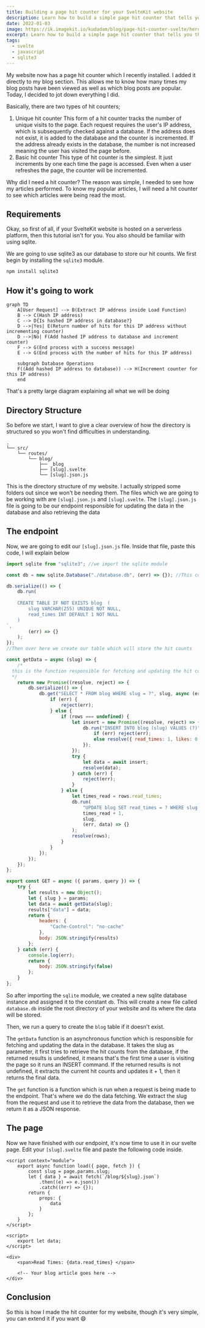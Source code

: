 ```yaml
---
title: Building a page hit counter for your SvelteKit website
description: Learn how to build a simple page hit counter that tells you the number of visitors who have visited your page
date: 2022-01-03
image: https://ik.imagekit.io/kudadam/blog/page-hit-counter-svelte/hero
excerpt: Learn how to build a simple page hit counter that tells you the number of visitors who have visited your page
tags:
  - svelte
  - javascript
  - sqlite3
---
```


My website now has a page hit counter which I recently installed. I added it directly to my blog section. This allows me to know how many times my blog posts have been viewed as well as which blog posts are popular. Today, I decided to jot down everything I did.

Basically, there are two types of hit counters;

1. Unique hit counter
   This form of a hit counter tracks the number of unique visits to the page. Each request requires the user's IP address, which is subsequently checked against a database. If the address does not exist, it is added to the database and the counter is incremented. If the address already exists in the database, the number is not increased meaning the user has visited the page before.
2. Basic hit counter
   This type of hit counter is the simplest. It just increments by one each time the page is accessed. Even when a user refreshes the page, the counter will be incremented.

Why did I need a hit counter?
The reason was simple, I needed to see how my articles performed. To know my popular articles, I will need a hit counter to see which articles were being read the most.

## Requirements

Okay, so first of all, if your SvelteKit website is hosted on a serverless platform, then this tutorial isn't for you. You also should be familiar with using sqlite.

We are going to use sqlite3 as our database to store our hit counts. We first begin by installing the `sqlite3` module.

```bash
npm install sqlite3
```

## How it's going to work

```mermaid
graph TD
    A[User Request] --> B(Extract IP address inside Load Function)
    B --> C(Hash IP address)
    C --> D{Is hashed IP address in database?}
    D -->|Yes| E(Return number of hits for this IP address without incrementing counter)
    D -->|No| F(Add hashed IP address to database and increment counter)
    F --> G(End process with a success message)
    E --> G(End process with the number of hits for this IP address)

    subgraph Database Operations
    F((Add hashed IP address to database)) --> H(Increment counter for this IP address)
    end
```

That's a pretty large diagram explaining all what we will be doing

## Directory Structure

So before we start, I want to give a clear overview of how the directory is structured so you won't find difficulties in understanding.

```
.
└── src/
    └── routes/
        └── blog/
            ├── _blog
            ├── [slug].svelte
            └── [slug].json.js
```

This is the directory structure of my website. I actually stripped some folders out since we won't be needing them. The files which we are going to be working with are `[slug].json.js` and `[slug].svelte`.
The `[slug].json.js` file is going to be our endpoint responsible for updating the data in the database and also retrieving the data

## The endpoint

Now, we are going to edit our `[slug].json.js` file.
Inside that file, paste this code, I will explain below

```javascript
import sqlite from "sqlite3"; //we import the sqlite module

const db = new sqlite.Database("./database.db", (err) => {}); //This command will create the database for us if it does not exist

db.serialize(() => {
	db.run(
		`
	CREATE TABLE IF NOT EXISTS blog	 (
		slug VARCHAR(255) UNIQUE NOT NULL,
		read_times INT DEFAULT 1 NOT NULL
	)
`,
		(err) => {}
	);
});
//Then over here we create our table which will store the hit counts

const getData = async (slug) => {
	/*
  this is the function responsible for fetching and updating the hit count
  */
	return new Promise((resolve, reject) => {
		db.serialize(() => {
			db.get("SELECT * FROM blog WHERE slug = ?", slug, async (err, rows) => {
				if (err) {
					reject(err);
				} else {
					if (rows === undefined) {
						let insert = new Promise((resolve, reject) => {
							db.run("INSERT INTO blog (slug) VALUES (?)", slug, (err, data) => {
								if (err) reject(err);
								else resolve({ read_times: 1, likes: 0, shares: 0 });
							});
						});
						try {
							let data = await insert;
							resolve(data);
						} catch (err) {
							reject(err);
						}
					} else {
						let times_read = rows.read_times;
						db.run(
							"UPDATE blog SET read_times = ? WHERE slug = ?",
							times_read + 1,
							slug,
							(err, data) => {}
						);
						resolve(rows);
					}
				}
			});
		});
	});
};

export const GET = async ({ params, query }) => {
	try {
		let results = new Object();
		let { slug } = params;
		let data = await getData(slug);
		results["data"] = data;
		return {
			headers: {
				"Cache-Control": "no-cache"
			},
			body: JSON.stringify(results)
		};
	} catch (err) {
		console.log(err);
		return {
			body: JSON.stringify(false)
		};
	}
};
```

So after importing the `sqlite` module, we created a new sqlite database instance and assigned it to the constant `db`. This will create a new file called `database.db` inside the root directory of your website and its where the data will be stored.

Then, we run a query to create the `blog` table if it doesn't exist.

The `getData` function is an asynchronous function which is responsible for fetching and updating the data in the database. It takes the slug as parameter, it first tries to retrieve the hit counts from the database, if the returned results is undefined, it means that's the first time a user is visiting the page so it runs an INSERT command. If the returned results is not undefined, it extracts the current hit counts and updates it + 1, then it returns the final data.

The `get` function is a function which is run when a request is being made to the endpoint. That's where we do the data fetching. We extract the slug from the request and use it to retrieve the data from the database, then we return it as a JSON response.

## The page

Now we have finished with our endpoint, it's now time to use it in our svelte page.
Edit your `[slug].svelte` file and paste the following code inside.

```svelte
<script context="module">
	export async function load({ page, fetch }) {
		const slug = page.params.slug;
		let { data } = await fetch(`/blog/${slug}.json`)
			.then((e) => e.json())
			.catch((err) => {});
		return {
			props: {
				data
			}
		};
	}
</script>

<script>
	export let data;
</script>

<div>
	<span>Read Times: {data.read_times} </span>

	<!-- Your blog article goes here -->
</div>
```

## Conclusion

So this is how I made the hit counter for my website, though it's very simple, you can extend it if you want :smile:
